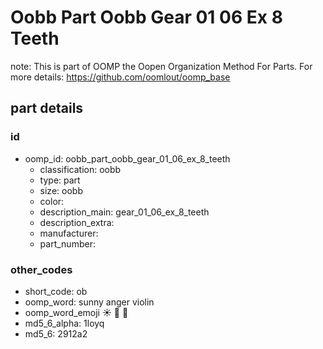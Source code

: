 # Oobb Part Oobb Gear 01 06 Ex 8 Teeth  

note: This is part of OOMP the Oopen Organization Method For Parts. For more details: https://github.com/oomlout/oomp_base

##  part details





### id
* oomp_id: oobb_part_oobb_gear_01_06_ex_8_teeth
  * classification: oobb
  * type: part
  * size: oobb
  * color: 
  * description_main: gear_01_06_ex_8_teeth
  * description_extra: 
  * manufacturer: 
  * part_number: 

### other_codes
* short_code: ob
* oomp_word: sunny anger violin
* oomp_word_emoji :sunny: :anger: :violin:
* md5_6_alpha: 1loyq
* md5_6: 2912a2